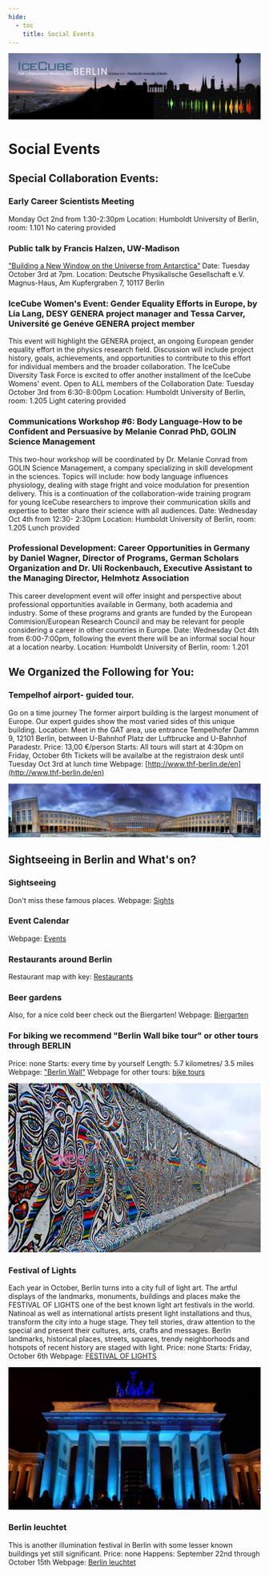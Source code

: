 ```yaml
---
hide:
  - toc
    title: Social Events
---
```


![2017 Fall Collaboration Meeting](Final-IceCubeCollabBerlin_web-header%20%281%29.jpg)


# Social Events


## Special Collaboration Events:

### Early Career Scientists Meeting

Monday Oct 2nd from 1:30-2:30pm
Location: Humboldt University of Berlin, room: 1.101
No catering provided
 
### Public talk by Francis Halzen, UW-Madison

["Building a New Window on the Universe from Antarctica"](https://meetings.wipac.wisc.edu/sites/meetings/files/images/Abendvortrag_A3.pdf)
Date: Tuesday October 3rd at 7pm.
Location: Deutsche Physikalische Gesellschaft e.V.
Magnus-Haus, Am Kupfergraben 7, 10117 Berlin
 
### IceCube Women's Event: Gender Equality Efforts in Europe, by Lia Lang, DESY GENERA project manager and Tessa Carver, Université ge Genéve GENERA project member

This event will highlight the GENERA project, an ongoing European gender equality effort in the physics research field. Discussion will include project history, goals, achievements, and opportunities to contribute to this effort for individual members and the broader collaboration.
The IceCube Diversity Task Force is excited to offer another installment of the IceCube Womens' event.
Open to ALL members of the Collaboration
Date: Tuesday October 3rd from 6:30-8:00pm
Location: Humboldt University of Berlin, room: 1.205
Light catering provided
 
### Communications Workshop #6: Body Language-How to be Confident and Persuasive by Melanie Conrad PhD, GOLIN Science Management

This two-hour workshop will be coordinated by Dr. Melanie Conrad from GOLIN Science Management, a company specializing in skill development in the sciences. Topics will include: how body language influences physiology, dealing with stage fright and voice modulation for presention delivery. This is a continuation of the collaboration-wide training program for young IceCube researchers to improve their communication skills and expertise to better share their science with all audiences.
Date: Wednesday Oct 4th from 12:30- 2:30pm
Location: Humboldt University of Berlin, room: 1.205
Lunch provided
 
### Professional Development: Career Opportunities in Germany by Daniel Wagner, Director of Programs, German Scholars Organization and Dr. Uli Rockenbauch, Executive Assistant to the Managing Director, Helmhotz Association
This career development event will offer insight and perspective about professional opportunities available in Germany, both academia and industry. Some of these programs and grants are funded by the European Commision/European Research Council and may be relevant for people considering a career in other countries in Europe.
Date: Wednesday Oct 4th from 6:00-7:00pm, following the event there will be an informal social hour at a location nearby.
Location: Humboldt University of Berlin, room: 1.201


## We Organized the Following for You:

### Tempelhof airport- guided tour.

Go on a time journey
The former airport building is the largest monument of Europe. Our expert guides show the most varied sides of this unique building.
Location: Meet in the GAT area, use entrance Tempelhofer Dammn 9, 12101 Berlin, between U-Bahnhof Platz der Luftbrucke and U-Bahnhof Paradestr.
Price: 13,00 €/person
Starts: All tours will start at 4:30pm on Friday, October 6th
Tickets will be availalbe at the registraion desk until Tuesday Oct 3rd at lunch time
Webpage: [http://www.thf-berlin.de/en](http://www.thf-berlin.de/en)

![ ](Flughafen_Tempelhof_Haupteingang.jpg)



## Sightseeing in Berlin and What's on?

### Sightseeing

Don't miss these famous places.
Webpage: [Sights](https://www.visitberlin.de/en/top-sights)
 
### Event Calendar

Webpage: [Events](https://www.visitberlin.de/en/event-calendar-berlin)
 
### Restaurants around Berlin

Restaurant map with key: [Restaurants](https://drive.google.com/open?id=1Ncbh_X82inOcziGCRvwx4N6dw5w&usp=sharing)
 
### Beer gardens

Also, for a nice cold beer check out the Biergarten!
Webpage: [Biergarten](https://www.tip-berlin.de/berliner-biergarten/)
 

### For biking we recommend "Berlin Wall bike tour" or other tours through BERLIN

Price: none
Starts: every time by yourself
Length: 5.7 kilometres/ 3.5 miles
Webpage: ["Berlin Wall"](https://www.visitberlin.de/en/berlin-wall-bike-tour)
Webpage for other tours: [bike tours](https://www.visitberlin.de/en/bike-tour-suggestions)

![ ](berlin-wall-526521_960_720%20%282%29.jpg)


### Festival of Lights

Each year in October, Berlin turns into a city full of light art. The artful displays of the landmarks, monuments, buildings and places make the FESTIVAL OF LIGHTS one of the best known light art festivals in the world. Natinoal as well as international artists present light installations and thus, transform the city into a huge stage. They tell stories, draw attention to the special and present their cultures, arts, crafts and messages. Berlin landmarks, historical places, streets, squares, trendy neighborhoods and hotspots of recent history are staged with light.
Price: none
Starts: Friday, October 6th
Webpage: [FESTIVAL OF LIGHTS](http://festival-of-lights.de/en/)

![ ](2009-10-23_-_Festival_of_Lights_-_Brandenburger_Tor_4.JPG)


### Berlin leuchtet

This is another illumination festival in Berlin with some lesser known buildings yet still significant.
Price: none
Happens: September 22nd through October 15th
Webpage: [Berlin leuchtet](https://meetings.wipac.wisc.edu/Berlin2017/socialevents#:~:text=Webpage%3A-,Berlin%20leuchtet,-%C2%A92023%C2%A0Board)
